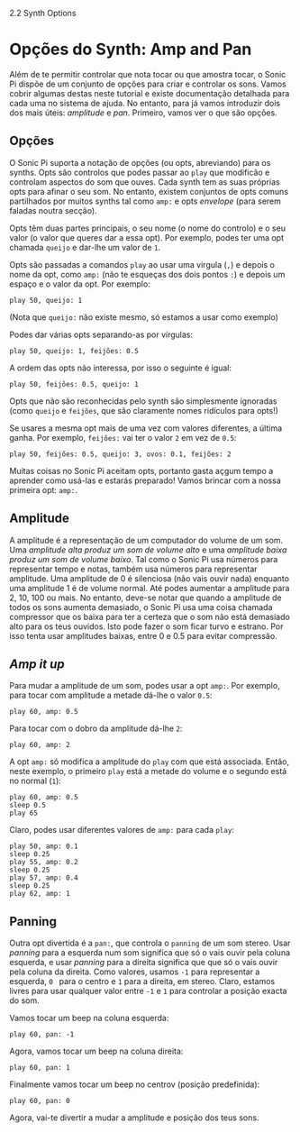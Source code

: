 2.2 Synth Options

# Opções do Synth: Amp and Pan

Além de te permitir controlar que nota tocar ou que amostra tocar, o Sonic Pi dispõe de um conjunto de opções para criar e controlar os sons. Vamos cobrir algumas destas neste tutorial e existe documentação detalhada para cada uma no sistema de ajuda.
No entanto, para já vamos introduzir dois dos mais úteis: *amplitude* e *pan*.
Primeiro, vamos ver o que são opções.


## Opções

O Sonic Pi suporta a notação de opções (ou opts, abreviando) para os synths. Opts são controlos que podes passar ao `play` que modificão e controlam aspectos do som que ouves. Cada synth tem as suas próprias opts para afinar o seu som. No entanto, existem conjuntos de opts comuns partilhados por muitos synths tal como `amp:` e opts *envelope* (para serem faladas noutra secção).

Opts têm duas partes principais, o seu nome (o nome do controlo) e o seu valor (o valor que queres dar a essa opt). Por exemplo, podes ter uma opt chamada `queijo` e dar-lhe um valor de `1`.

Opts são passadas a comandos `play` ao usar uma virgula (`,`) e depois o nome da opt, como `amp:` (não te esqueças dos dois pontos `:`) e depois um espaço e o valor da opt. Por exemplo:

```
play 50, queijo: 1
```

(Nota que `queijo:` não existe mesmo, só estamos a usar como exemplo)

Podes dar várias opts separando-as por vírgulas:

```
play 50, queijo: 1, feijões: 0.5
```

A ordem das opts não interessa, por isso o seguinte é igual:

```
play 50, feijões: 0.5, queijo: 1
```

Opts que não são reconhecidas pelo synth são simplesmente ignoradas (como `queijo` e `feijões`, que são claramente nomes ridículos para opts!)

Se usares a mesma opt mais de uma vez com valores diferentes, a última ganha. Por exemplo, `feijões:` vai ter o valor `2` em vez de `0.5`:

```
play 50, feijões: 0.5, queijo: 3, ovos: 0.1, feijões: 2
```

Muitas coisas no Sonic Pi aceitam opts, portanto gasta açgum tempo a aprender como usá-las e estarás preparado! Vamos brincar com a nossa primeira opt: `amp:`.

## Amplitude

A amplitude é a representação de um computador do volume de um som. Uma *amplitude alta produz um som de volume alto* e uma *amplitude baixa produz um som de volume baixo*. Tal como o Sonic Pi usa números para representar tempo e notas, também usa números para representar amplitude. Uma amplitude de 0 é silenciosa (não vais ouvir nada) enquanto uma amplitude 1 é de volume normal. Até podes aumentar a amplitude para 2, 10, 100 ou mais. No entanto, deve-se notar que quando a amplitude de todos os sons aumenta demasiado, o Sonic Pi usa uma coisa chamada compressor que os baixa para ter a certeza que o som não está demasiado alto para os teus ouvidos. Isto pode fazer o som ficar turvo e estrano. Por isso tenta usar amplitudes baixas, entre 0 e 0.5 para evitar compressão.


## *Amp it up*

Para mudar a amplitude de um som, podes usar a opt `amp:`. Por exemplo, para tocar com amplitude a metade dá-lhe o valor `0.5`:

```
play 60, amp: 0.5
```

Para tocar com o dobro da amplitude dá-lhe `2`:

```
play 60, amp: 2
```

A opt `amp:` só modifica a amplitude do `play` com que está associada. Então, neste exemplo, o primeiro `play` está a metade do volume e o segundo está no normal (`1`):

```
play 60, amp: 0.5
sleep 0.5
play 65
```

Claro, podes usar diferentes valores de `amp:` para cada `play`:

```
play 50, amp: 0.1
sleep 0.25
play 55, amp: 0.2
sleep 0.25
play 57, amp: 0.4
sleep 0.25
play 62, amp: 1
```

## Panning

Outra opt divertida é a `pan:`, que controla o `panning` de um som stereo. Usar *panning* para a esquerda num som significa que só o vais ouvir pela coluna esquerda, e usar *panning* para a direita significa que que só o vais ouvir pela coluna da direita. Como valores, usamos `-1` para representar a esquerda, `0 ` para o centro e `1` para a direita, em stereo. Claro, estamos livres para usar qualquer valor entre `-1` e `1` para controlar a posição exacta do som.

Vamos tocar um beep na coluna esquerda:

```
play 60, pan: -1
```

Agora, vamos tocar um beep na coluna direita:

```
play 60, pan: 1
```

Finalmente vamos tocar um beep no centrov (posição predefinida):

```
play 60, pan: 0
```

Agora, vai-te divertir a mudar a amplitude e posição dos teus sons.
